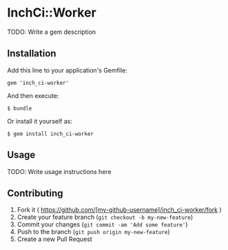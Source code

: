 # InchCi::Worker

TODO: Write a gem description

## Installation

Add this line to your application's Gemfile:

    gem 'inch_ci-worker'

And then execute:

    $ bundle

Or install it yourself as:

    $ gem install inch_ci-worker

## Usage

TODO: Write usage instructions here

## Contributing

1. Fork it ( https://github.com/[my-github-username]/inch_ci-worker/fork )
2. Create your feature branch (`git checkout -b my-new-feature`)
3. Commit your changes (`git commit -am 'Add some feature'`)
4. Push to the branch (`git push origin my-new-feature`)
5. Create a new Pull Request
